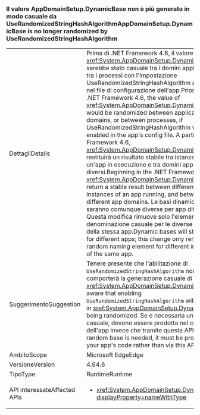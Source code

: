 ### <a name="appdomainsetupdynamicbase-is-no-longer-randomized-by-userandomizedstringhashalgorithm"></a><span data-ttu-id="f126a-101">Il valore AppDomainSetup.DynamicBase non è più generato in modo casuale da UseRandomizedStringHashAlgorithm</span><span class="sxs-lookup"><span data-stu-id="f126a-101">AppDomainSetup.DynamicBase is no longer randomized by UseRandomizedStringHashAlgorithm</span></span>

|   |   |
|---|---|
|<span data-ttu-id="f126a-102">Dettagli</span><span class="sxs-lookup"><span data-stu-id="f126a-102">Details</span></span>|<span data-ttu-id="f126a-103">Prima di .NET Framework 4.6, il valore di <xref:System.AppDomainSetup.DynamicBase> sarebbe stato casuale tra i domini applicazione o tra i processi con l'impostazione UseRandomizedStringHashAlgorithm abilitata nel file di configurazione dell'app.</span><span class="sxs-lookup"><span data-stu-id="f126a-103">Prior to the .NET Framework 4.6, the value of <xref:System.AppDomainSetup.DynamicBase> would be randomized between application domains, or between processes, if UseRandomizedStringHashAlgorithm was enabled in the app's config file.</span></span> <span data-ttu-id="f126a-104">A partire da .NET Framework 4.6, <xref:System.AppDomainSetup.DynamicBase> restituirà un risultato stabile tra istanze diverse di un'app in esecuzione e tra domini app diversi.</span><span class="sxs-lookup"><span data-stu-id="f126a-104">Beginning in the .NET Framework 4.6, <xref:System.AppDomainSetup.DynamicBase> will return a stable result between different instances of an app running, and between different app domains.</span></span> <span data-ttu-id="f126a-105">Le basi dinamiche saranno comunque diverse per app differenti. Questa modifica rimuove solo l'elemento di denominazione casuale per le diverse istanze della stessa app.</span><span class="sxs-lookup"><span data-stu-id="f126a-105">Dynamic bases will still differ for different apps; this change only removes the random naming element for different instances of the same app.</span></span>|
|<span data-ttu-id="f126a-106">Suggerimento</span><span class="sxs-lookup"><span data-stu-id="f126a-106">Suggestion</span></span>|<span data-ttu-id="f126a-107">Tenere presente che l'abilitazione di <code>UseRandomizedStringHashAlgorithm</code> non comporterà la generazione casuale di <xref:System.AppDomainSetup.DynamicBase>.</span><span class="sxs-lookup"><span data-stu-id="f126a-107">Be aware that enabling <code>UseRandomizedStringHashAlgorithm</code> will not result in <xref:System.AppDomainSetup.DynamicBase> being randomized.</span></span> <span data-ttu-id="f126a-108">Se è necessaria una base casuale, devono essere prodotta nel codice dell'app invece che tramite questa API.</span><span class="sxs-lookup"><span data-stu-id="f126a-108">If a random base is needed, it must be produced in your app's code rather than via this API.</span></span>|
|<span data-ttu-id="f126a-109">Ambito</span><span class="sxs-lookup"><span data-stu-id="f126a-109">Scope</span></span>|<span data-ttu-id="f126a-110">Microsoft Edge</span><span class="sxs-lookup"><span data-stu-id="f126a-110">Edge</span></span>|
|<span data-ttu-id="f126a-111">Versione</span><span class="sxs-lookup"><span data-stu-id="f126a-111">Version</span></span>|<span data-ttu-id="f126a-112">4.6</span><span class="sxs-lookup"><span data-stu-id="f126a-112">4.6</span></span>|
|<span data-ttu-id="f126a-113">Tipo</span><span class="sxs-lookup"><span data-stu-id="f126a-113">Type</span></span>|<span data-ttu-id="f126a-114">Runtime</span><span class="sxs-lookup"><span data-stu-id="f126a-114">Runtime</span></span>|
|<span data-ttu-id="f126a-115">API interessate</span><span class="sxs-lookup"><span data-stu-id="f126a-115">Affected APIs</span></span>|<ul><li><xref:System.AppDomainSetup.DynamicBase?displayProperty=nameWithType></li></ul>|

